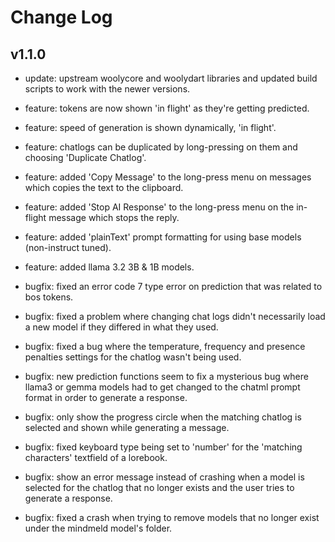 # Change Log

## v1.1.0

* update: upstream woolycore and woolydart libraries and updated build scripts to work with the newer versions.

* feature: tokens are now shown 'in flight' as they're getting predicted.
* feature: speed of generation is shown dynamically, 'in flight'.
* feature: chatlogs can be duplicated by long-pressing on them and choosing 'Duplicate Chatlog'.
* feature: added 'Copy Message' to the long-press menu on messages which copies the text to the clipboard.
* feature: added 'Stop AI Response'  to the long-press menu on the in-flight message which stops the reply.
* feature: added 'plainText' prompt formatting for using base models (non-instruct tuned).
* feature: added llama 3.2 3B & 1B models.

* bugfix: fixed an error code 7 type error on prediction that was related to bos tokens.
* bugfix: fixed a problem where changing chat logs didn't necessarily load a new model if they differed in what they used.
* bugfix: fixed a bug where the temperature, frequency and presence penalties settings for the chatlog wasn't being used.
* bugfix: new prediction functions seem to fix a mysterious bug where llama3 or gemma models had to get changed
  to the chatml prompt format in order to generate a response.
* bugfix: only show the progress circle when the matching chatlog is selected and shown while generating a message.
* bugfix: fixed keyboard type being set to 'number' for the 'matching characters' textfield of a lorebook.
* bugfix: show an error message instead of crashing when a model is selected for the chatlog that no longer exists
  and the user tries to generate a response.
* bugfix: fixed a crash when trying to remove models that no longer exist under the mindmeld model's folder.
